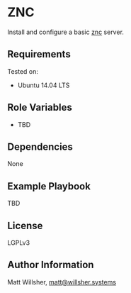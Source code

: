 ZNC
===

Install and configure a basic [znc](http://znc.in) server.

Requirements
------------

Tested on:

* Ubuntu 14.04 LTS

Role Variables
--------------

* TBD

Dependencies
------------

None

Example Playbook
----------------

TBD

License
-------

LGPLv3

Author Information
------------------

Matt Willsher, matt@willsher.systems

